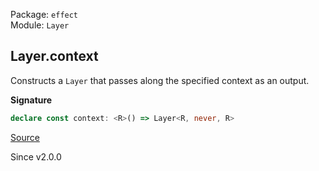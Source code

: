 Package: `effect`<br />
Module: `Layer`<br />

## Layer.context

Constructs a `Layer` that passes along the specified context as an
output.

**Signature**

```ts
declare const context: <R>() => Layer<R, never, R>
```

[Source](https://github.com/Effect-TS/effect/tree/main/packages/effect/src/Layer.ts#L239)

Since v2.0.0